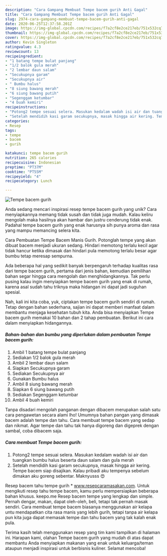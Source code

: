 ```yaml
---
description: "Cara Gampang Membuat Tempe bacem gurih Anti Gagal"
title: "Cara Gampang Membuat Tempe bacem gurih Anti Gagal"
slug: 2974-cara-gampang-membuat-tempe-bacem-gurih-anti-gagal
date: 2020-06-25T12:37:58.201Z
image: https://img-global.cpcdn.com/recipes/f7a2cf8e2ce217eb/751x532cq70/tempe-bacem-gurih-foto-resep-utama.jpg
thumbnail: https://img-global.cpcdn.com/recipes/f7a2cf8e2ce217eb/751x532cq70/tempe-bacem-gurih-foto-resep-utama.jpg
cover: https://img-global.cpcdn.com/recipes/f7a2cf8e2ce217eb/751x532cq70/tempe-bacem-gurih-foto-resep-utama.jpg
author: Kevin Singleton
ratingvalue: 4.3
reviewcount: 13
recipeingredient:
- "1 batang tempe bulat panjang"
- "1/2 balok gula merah"
- "2 lembar daun salam"
- "Secukupnya garam"
- "Secukupnya air"
- " Bumbu halus"
- "8 siung bawang merah"
- "6 siung bawang putih"
- "Segenggam ketumbar"
- "4 buah kemiri"
recipeinstructions:
- "Potong2 tempe sesuai selera. Masukan kedalam wadah isi air dan tuangkan bumbu halus beserta daun salam dan gula merah"
- "Setelah mendidih kasi garam secukupnya, masak hingga air kering. Tempe bacem siap disajikan. Kalau pribadi aku tempenya sebelum dimakan aku goreng sebentar. Maknyusss 😍"
categories:
- Resep
tags:
- tempe
- bacem
- gurih

katakunci: tempe bacem gurih 
nutrition: 265 calories
recipecuisine: Indonesian
preptime: "PT37M"
cooktime: "PT55M"
recipeyield: "4"
recipecategory: Lunch

---
```



![Tempe bacem gurih](https://img-global.cpcdn.com/recipes/f7a2cf8e2ce217eb/751x532cq70/tempe-bacem-gurih-foto-resep-utama.jpg)

Anda sedang mencari inspirasi resep tempe bacem gurih yang unik? Cara menyiapkannya memang tidak susah dan tidak juga mudah. Kalau keliru mengolah maka hasilnya akan hambar dan justru cenderung tidak enak. Padahal tempe bacem gurih yang enak harusnya sih punya aroma dan rasa yang mampu memancing selera kita.

Cara Pembuatan Tempe Bacem Manis Gurih. Potonglah tempe yang akan dibuat bacem menjadi ukuran sedang. Hindari memotong terlalu kecil agar tidak hancur ketika dimasak dan hindari pula memotong terlalu besar agar bumbu tetap meresap sempurna.

Ada beberapa hal yang sedikit banyak berpengaruh terhadap kualitas rasa dari tempe bacem gurih, pertama dari jenis bahan, kemudian pemilihan bahan segar hingga cara mengolah dan menghidangkannya. Tak perlu pusing kalau ingin menyiapkan tempe bacem gurih yang enak di rumah, karena asal sudah tahu triknya maka hidangan ini dapat jadi suguhan spesial.


Nah, kali ini kita coba, yuk, ciptakan tempe bacem gurih sendiri di rumah. Tetap dengan bahan sederhana, sajian ini dapat memberi manfaat dalam membantu menjaga kesehatan tubuh kita. Anda bisa menyiapkan Tempe bacem gurih memakai 10 bahan dan 2 tahap pembuatan. Berikut ini cara dalam menyiapkan hidangannya.

<!--inarticleads1-->

##### Bahan-bahan dan bumbu yang diperlukan dalam pembuatan Tempe bacem gurih:

1. Ambil 1 batang tempe bulat panjang
1. Sediakan 1/2 balok gula merah
1. Ambil 2 lembar daun salam
1. Siapkan Secukupnya garam
1. Sediakan Secukupnya air
1. Gunakan  Bumbu halus
1. Ambil 8 siung bawang merah
1. Siapkan 6 siung bawang putih
1. Sediakan Segenggam ketumbar
1. Ambil 4 buah kemiri


Tanpa disadari mengolah panganan dengan dibacem merupakan salah satu cara pengawetan secara alami lho! Umumnya bahan pangan yang dimasak bacem adalah tempe dan tahu. Cara membuat tempe bacem yang sedap dan nikmat. Agar tempe dan tahu tak hanya digoreng dan digeprek dengan sambal, coba dibacem saja. 

<!--inarticleads2-->

##### Cara membuat Tempe bacem gurih:

1. Potong2 tempe sesuai selera. Masukan kedalam wadah isi air dan tuangkan bumbu halus beserta daun salam dan gula merah
1. Setelah mendidih kasi garam secukupnya, masak hingga air kering. Tempe bacem siap disajikan. Kalau pribadi aku tempenya sebelum dimakan aku goreng sebentar. Maknyusss 😍


Resep bacem tahu tempe gurih * www.resepcaramasakan.com. Untuk mengikuti resep tahu tempe bacem, kamu perlu mempersiapkan beberapa bahan khusus. keepo.me Resep bacem tempe yang lengkap dan simple. Pernah dengar, makan, dapat oleh-oleh, beli, tetapi tak pernah masak sendiri. Cara membuat tempe bacem biasanya menggunakan air kelapa untu mendapatkan cita rasa manis yang lebih gurih, tetapi tanpa air kelapa pun kita juga dapat memasak tempe dan tahu bacem yang tak kalah enak pula. 

Terima kasih telah menggunakan resep yang tim kami tampilkan di halaman ini. Harapan kami, olahan Tempe bacem gurih yang mudah di atas dapat membantu Anda menyiapkan makanan yang enak untuk keluarga/teman ataupun menjadi inspirasi untuk berbisnis kuliner. Selamat mencoba!
